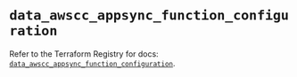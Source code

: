# `data_awscc_appsync_function_configuration`

Refer to the Terraform Registry for docs: [`data_awscc_appsync_function_configuration`](https://registry.terraform.io/providers/hashicorp/awscc/0.70.0/docs/data-sources/appsync_function_configuration).
